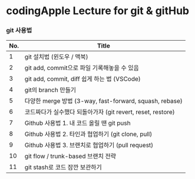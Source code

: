 # codingApple Lecture for git & gitHub

### git 사용법
| No. | Title                                                       |               
|-----|------------------------------------------------------------ |
| 1   | git 설치법 (윈도우 / 맥북)                                   |
| 2   | git add, commit으로 파일 기록해놓을 수 있음                  |
| 3   | git add, commit, diff 쉽게 하는 법 (VSCode)                 |
| 4   | git의 branch 만들기                                         |
| 5   | 다양한 merge 방법 (3-way, fast-forward, squash, rebase)     |
| 6   | 코드짜다가 실수했다 되돌아가자 (git revert, reset, restore)  |
| 7   | Github 사용법 1. 내 코드 올릴 땐 git push                    |
| 8   | Github 사용법 2. 타인과 협업하기 (git clone, pull)           |
| 9   | Github 사용법 3. 브랜치로 협업하기 (pull request)            |
| 10  |	git flow / trunk-based 브랜치 전략                          |
| 11  |	git stash로 코드 잠깐 보관하기                              |
